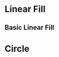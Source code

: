 <script setup>
import Block from '../components/Block.vue'

</script>
# Linear Fill

## Basic Linear Fill
<Block name="linearFillBasic" />

# Circle
<Block name="linearFillCircleBorder" />